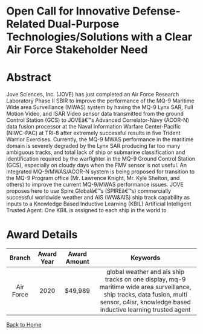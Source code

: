 
Open Call for Innovative Defense-Related Dual-Purpose Technologies/Solutions with a Clear Air Force Stakeholder Need
====================================================================================================================

# Abstract


Jove Sciences, Inc. (JOVE) has just completed an Air Force Research Laboratory Phase II SBIR to improve the performance of the MQ-9 Maritime Wide area Surveillance (MWAS) system by having the MQ-9 Lynx SAR, Full Motion Video, and ISAR Video sensor data transmitted from the ground Control Station (GCS) to JOVEâ€™s Advanced Correlator-Navy (ACOR-N) data fusion processor at the Naval Information Warfare Center-Pacific (NIWC-PAC) at TRl-8 after extremely successful results in five Trident Warrior Exercises. Currently, the MQ-9 MWAS performance in the maritime domain is severely degraded by the Lynx SAR producing far too many ambiguous tracks, and total lack of ship or submarine classification and identification required by the warfighter in the MQ-9 Ground Control Station (GCS), especially on cloudy days when the FMV sensor is not useful. An integrated MQ-9/MWAS/ACOR-N system is being proposed for transition to the MQ-9 Program office (Mr. Lawrence Knight, Mr. Kyle Shelton, and others) to improve the current MQ-9/MWAS performance issues. JOVE proposes here to use Spire Globalâ€™s (SPIREâ€™s) commercially successful worldwide weather and AIS (WW&AIS) ship track capability as inputs to a Knowledge Based Inductive Learning (KBIL) Artificial Intelligent Trusted Agent. One KBIL is assigned to each ship in the world to  

# Award Details

|Branch|Award Year|Award Amount|Keywords|
| :---: | :---: | :---: | :---: |
|Air Force|2020|$49,989|global weather and ais ship tracks on one display, mq-9 maritime wide area surveillance, ship tracks, data fusion, multi sensor, c4isr, knowledge based inductive learning trusted agent|
  
  


[Back to Home](https://github.com/chrischow/dod_sbir_awards/DJ/#1686)